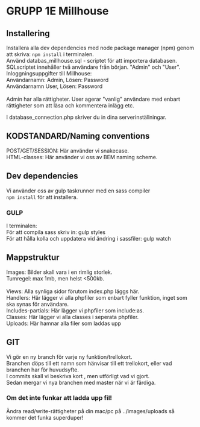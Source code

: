 # GRUPP 1E Millhouse

## Installering

Installera alla dev dependencies med node package manager (npm) genom att skriva: `npm install` i terminalen.
<br>
Använd databas_millhouse.sql - scriptet för att importera databasen.<br>
SQLscriptet innehåller två användare från början. "Admin" och "User".
Inloggningsuppgifter till Millhouse:<br>
Användarnamn: Admin, Lösen: Password<br>
Användarnamn User, Lösen: Password<br>
<br>
Admin har alla rättigheter. User agerar "vanlig" användare med enbart rättigheter som att läsa och kommentera inlägg etc.<br>

I database_connection.php skriver du in dina serverinställningar.<br>



## KODSTANDARD/Naming conventions

POST/GET/SESSION: Här använder vi snakecase.<br>
HTML-classes: Här använder vi oss av BEM naming scheme.<br>

## Dev dependencies
Vi använder oss av gulp taskrunner med en sass compiler<br>
`npm install` för att installera.<br>

### GULP
I terminalen:<br>
För att compila sass skriv in: gulp styles<br>
För att hålla kolla och uppdatera vid ändring i sassfiler: gulp watch<br>

## Mappstruktur
Images: Bilder skall vara i en rimlig storlek.<br>
Tumregel: max 1mb, men helst <500kb.<br>
<br>
Views: Alla synliga sidor förutom index.php läggs här.<br>
Handlers: Här lägger vi alla phpfiler som enbart fyller funktion, inget som ska synas för användare.<br>
Includes-partials: Här lägger vi phpfiler som include:as.<br>
Classes: Här lägger vi alla classes i seperata phpfiler.<br>
Uploads: Här hamnar alla filer som laddas upp<br>

## GIT

Vi gör en ny branch för varje ny funktion/trellokort.<br>
Branchen döps till ett namn som hänvisar till ett trellokort, eller vad branchen har för huvudsyfte.<br>
I commits skall vi beskriva kort , men utförligt vad vi gjort.<br>
Sedan mergar vi nya branchen med master när vi är färdiga.<br>

### Om det inte funkar att ladda upp fil!
Ändra read/write-rättigheter på din mac/pc på ../images/uploads så kommer det funka superduper!
